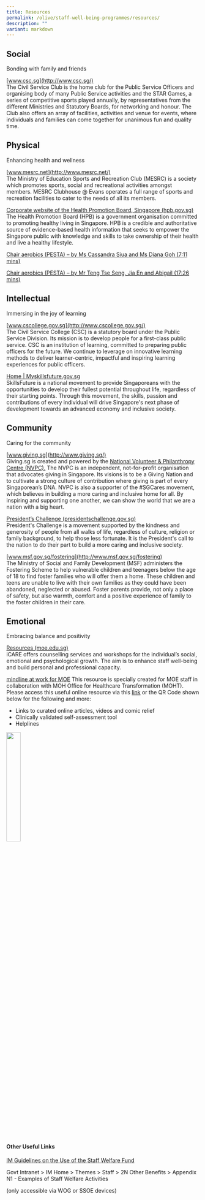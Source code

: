 ```yaml
---
title: Resources
permalink: /olive/staff-well-being-programmes/resources/
description: ""
variant: markdown
---
```

Social
------

Bonding with family and friends  
  
[www.csc.sg](http://www.csc.sg/)  <br>
The Civil Service Club is the home club for the Public Service Officers and organising body of many Public Service activities and the STAR Games, a series of competitive sports played annually, by representatives from the different Ministries and Statutory Boards, for networking and honour.&nbsp;The Club also offers an array of facilities, activities and venue for events, where individuals and families can come together for unanimous fun and quality time.

Physical
--------

Enhancing health and wellness

[www.mesrc.net](http://www.mesrc.net/) <br>
The Ministry of Education Sports and Recreation Club (MESRC) is a society which promotes sports, social and recreational activities amongst members.&nbsp;MESRC Clubhouse @ Evans operates a full range of sports and recreation facilities to cater to the needs of all its members.  

[Corporate website of the Health Promotion Board, Singapore (hpb.gov.sg)](https://www.hpb.gov.sg/) <br>
The Health Promotion Board (HPB) is a government organisation committed to promoting healthy living in Singapore. HPB is a credible and authoritative source of evidence-based health information that seeks to empower the Singapore public with knowledge and skills to take ownership of their health and live a healthy lifestyle.

[Chair aerobics (PESTA) – by Ms Cassandra Siua and Ms Diana Goh (7:11 mins)](https://drive.google.com/file/d/1h8emer1NzmBcN-QuUih1dZcjAisO1AZk/view?usp=sharing)&nbsp;

[Chair aerobics (PESTA) – by Mr Teng Tse Seng, Jia En and Abigail (17:26 mins)](https://drive.google.com/file/d/1ZMXIVhDhXBMEh6_9k81aBTe4sWp96VzE/view?usp=sharing)&nbsp;  

Intellectual
------------

Immersing in the joy of learning

[www.cscollege.gov.sg](http://www.cscollege.gov.sg/) <br>
The Civil Service College (CSC) is a statutory board under the Public Service Division. Its mission is to develop people for a first-class public service. CSC is an institution of learning, committed to preparing public officers for the future. We continue to leverage on innovative learning methods to deliver learner-centric, impactful and inspiring learning experiences for public officers.

[Home | Myskillsfuture.gov.sg](https://www.myskillsfuture.gov.sg/content/portal/en/index.html) <br>
SkillsFuture is a national movement to provide Singaporeans with the opportunities to develop their fullest potential throughout life, regardless of their starting points. Through this movement, the skills, passion and contributions of every individual will drive Singapore's next phase of development towards an advanced economy and inclusive society.

Community
---------

Caring for the community  

[www.giving.sg](http://www.giving.sg/) <br>
Giving.sg is created and powered by the&nbsp;[National Volunteer &amp; Philanthropy Centre (NVPC).](https://www.nvpc.org.sg/)&nbsp;The NVPC is an independent, not-for-profit organisation that advocates giving in Singapore. Its visions is to be a Giving Nation and to cultivate a strong culture of contribution where giving is part of every Singaporean’s DNA. NVPC is also a supporter of the #SGCares movement, which believes in building a more caring and inclusive home for all. By inspiring and supporting one another, we can show the world that we are a nation with a big heart.

[President’s Challenge (presidentschallenge.gov.sg)](https://www.presidentschallenge.gov.sg/) <br>
President's Challenge is a movement supported by the kindness and generosity of people from all walks of life, regardless of culture, religion or family background, to help those less fortunate. It is the President's call to the nation to do their part to build a more caring and inclusive society.

[www.msf.gov.sg/fostering](http://www.msf.gov.sg/fostering) <br>
The Ministry of Social and Family Development (MSF) administers the Fostering Scheme to help vulnerable children and teenagers below the age of 18 to find foster families who will offer them a home. These children and teens are unable to live with their own families as they could have been abandoned, neglected or abused. Foster parents provide, not only a place of safety, but also warmth, comfort and a positive experience of family to the foster children in their care.  

Emotional
---------

Embracing balance and positivity  

[Resources (moe.edu.sg)](https://olive.moe.edu.sg/olive/icare/resources/) <br>
iCARE offers counselling services and workshops for the individual’s social, emotional and psychological growth.&nbsp;The aim is to enhance staff well-being and build personal and professional capacity.  

[mindline at work for MOE](https://www.mindline.sg/moe)
This resource is specially created for MOE staff in collaboration with MOH Office for Healthcare Transformation (MOHT). Please access this useful online resource via this [link](https://www.mindline.sg/moe "https://www.mindline.sg/moe") or the QR Code shown below for the following and more:

*   Links to curated online articles, videos and comic relief
*   Clinically validated self-assessment tool
*   Helplines

<img src="/images/mindline-at-work-moe.png" style="width:27%">

#### Other Useful Links

[IM Guidelines on the Use of the Staff Welfare Fund](https://intranet.mof.gov.sg/portal/IM/Themes/Staff/2N-Other-Benefits/Topics/Appendix-N1-EXAMPLES-OF-STAFF-WELFARE-ACTIVITIES.aspx)

Govt Intranet &gt; IM Home &gt; Themes &gt; Staff &gt; 2N Other Benefits &gt; Appendix N1 - Examples of Staff Welfare Activities

(only accessible via WOG or SSOE devices)